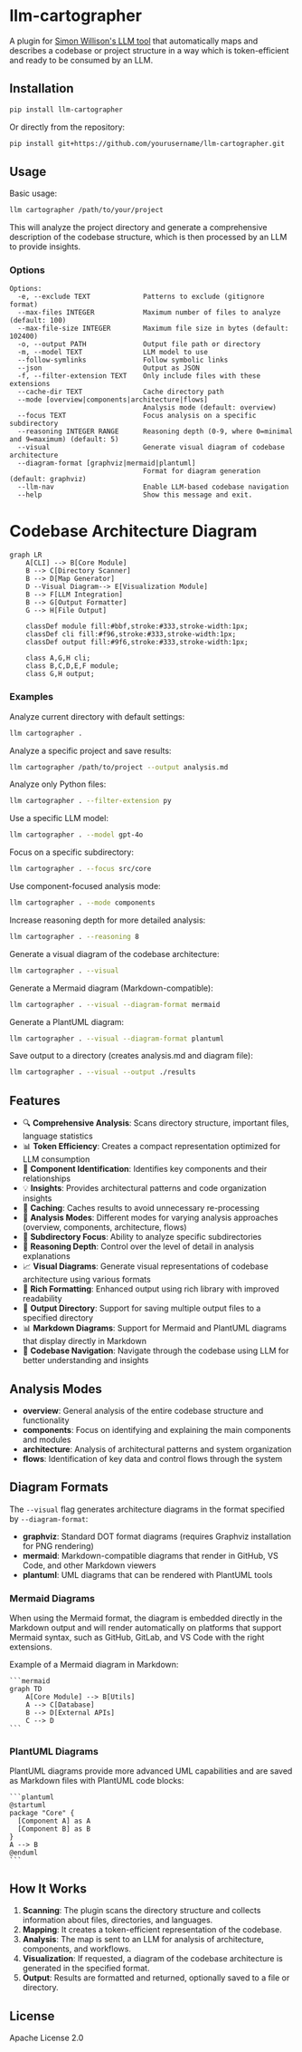 # llm-cartographer

A plugin for [Simon Willison's LLM tool](https://github.com/simonw/llm) that automatically maps and describes a codebase or project structure in a way which is token-efficient and ready to be consumed by an LLM.

## Installation

```bash
pip install llm-cartographer
```

Or directly from the repository:

```bash
pip install git+https://github.com/yourusername/llm-cartographer.git
```

## Usage

Basic usage:

```bash
llm cartographer /path/to/your/project
```

This will analyze the project directory and generate a comprehensive description of the codebase structure, which is then processed by an LLM to provide insights.

### Options

```
Options:
  -e, --exclude TEXT             Patterns to exclude (gitignore format)
  --max-files INTEGER            Maximum number of files to analyze (default: 100)
  --max-file-size INTEGER        Maximum file size in bytes (default: 102400)
  -o, --output PATH              Output file path or directory
  -m, --model TEXT               LLM model to use
  --follow-symlinks              Follow symbolic links
  --json                         Output as JSON
  -f, --filter-extension TEXT    Only include files with these extensions
  --cache-dir TEXT               Cache directory path
  --mode [overview|components|architecture|flows]
                                 Analysis mode (default: overview)
  --focus TEXT                   Focus analysis on a specific subdirectory
  --reasoning INTEGER RANGE      Reasoning depth (0-9, where 0=minimal and 9=maximum) (default: 5)
  --visual                       Generate visual diagram of codebase architecture
  --diagram-format [graphviz|mermaid|plantuml]
                                 Format for diagram generation (default: graphviz)
  --llm-nav                      Enable LLM-based codebase navigation
  --help                         Show this message and exit.
```

# Codebase Architecture Diagram

```mermaid
graph LR
    A[CLI] --> B[Core Module]
    B --> C[Directory Scanner]
    B --> D[Map Generator]
    D --Visual Diagram--> E[Visualization Module]
    B --> F[LLM Integration]
    B --> G[Output Formatter]
    G --> H[File Output]

    classDef module fill:#bbf,stroke:#333,stroke-width:1px;
    classDef cli fill:#f96,stroke:#333,stroke-width:1px;
    classDef output fill:#9f6,stroke:#333,stroke-width:1px;

    class A,G,H cli;
    class B,C,D,E,F module;
    class G,H output;
```

### Examples

Analyze current directory with default settings:
```bash
llm cartographer .
```

Analyze a specific project and save results:
```bash
llm cartographer /path/to/project --output analysis.md
```

Analyze only Python files:
```bash
llm cartographer . --filter-extension py
```

Use a specific LLM model:
```bash
llm cartographer . --model gpt-4o
```

Focus on a specific subdirectory:
```bash
llm cartographer . --focus src/core
```

Use component-focused analysis mode:
```bash
llm cartographer . --mode components
```

Increase reasoning depth for more detailed analysis:
```bash
llm cartographer . --reasoning 8
```

Generate a visual diagram of the codebase architecture:
```bash
llm cartographer . --visual
```

Generate a Mermaid diagram (Markdown-compatible):
```bash
llm cartographer . --visual --diagram-format mermaid
```

Generate a PlantUML diagram:
```bash
llm cartographer . --visual --diagram-format plantuml
```

Save output to a directory (creates analysis.md and diagram file):
```bash
llm cartographer . --visual --output ./results
```

## Features

- 🔍 **Comprehensive Analysis**: Scans directory structure, important files, language statistics
- 📊 **Token Efficiency**: Creates a compact representation optimized for LLM consumption
- 🧩 **Component Identification**: Identifies key components and their relationships
- 💡 **Insights**: Provides architectural patterns and code organization insights
- 📝 **Caching**: Caches results to avoid unnecessary re-processing
- 🎯 **Analysis Modes**: Different modes for varying analysis approaches (overview, components, architecture, flows)
- 🔎 **Subdirectory Focus**: Ability to analyze specific subdirectories
- 🧠 **Reasoning Depth**: Control over the level of detail in analysis explanations
- 📈 **Visual Diagrams**: Generate visual representations of codebase architecture using various formats
- 🎨 **Rich Formatting**: Enhanced output using rich library with improved readability
- 📁 **Output Directory**: Support for saving multiple output files to a specified directory
- 📊 **Markdown Diagrams**: Support for Mermaid and PlantUML diagrams that display directly in Markdown
- 🧭 **Codebase Navigation**: Navigate through the codebase using LLM for better understanding and insights

## Analysis Modes

- **overview**: General analysis of the entire codebase structure and functionality
- **components**: Focus on identifying and explaining the main components and modules
- **architecture**: Analysis of architectural patterns and system organization
- **flows**: Identification of key data and control flows through the system

## Diagram Formats

The `--visual` flag generates architecture diagrams in the format specified by `--diagram-format`:

- **graphviz**: Standard DOT format diagrams (requires Graphviz installation for PNG rendering)
- **mermaid**: Markdown-compatible diagrams that render in GitHub, VS Code, and other Markdown viewers
- **plantuml**: UML diagrams that can be rendered with PlantUML tools

### Mermaid Diagrams

When using the Mermaid format, the diagram is embedded directly in the Markdown output and will render automatically on platforms that support Mermaid syntax, such as GitHub, GitLab, and VS Code with the right extensions.

Example of a Mermaid diagram in Markdown:

````
```mermaid
graph TD
    A[Core Module] --> B[Utils]
    A --> C[Database]
    B --> D[External APIs]
    C --> D
```
````

### PlantUML Diagrams

PlantUML diagrams provide more advanced UML capabilities and are saved as Markdown files with PlantUML code blocks:

````
```plantuml
@startuml
package "Core" {
  [Component A] as A
  [Component B] as B
}
A --> B
@enduml
```
````

## How It Works

1. **Scanning**: The plugin scans the directory structure and collects information about files, directories, and languages.
2. **Mapping**: It creates a token-efficient representation of the codebase.
3. **Analysis**: The map is sent to an LLM for analysis of architecture, components, and workflows.
4. **Visualization**: If requested, a diagram of the codebase architecture is generated in the specified format.
5. **Output**: Results are formatted and returned, optionally saved to a file or directory.

## License

Apache License 2.0
